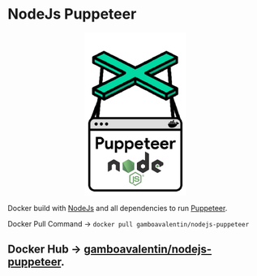 # NodeJs Puppeteer

<div align="center">
  <img width="200"
    src="/assets/Logo.png">
</div>

Docker build with [NodeJs](https://hub.docker.com/_/node) and all dependencies to run [Puppeteer](https://pptr.dev/).

Docker Pull Command → `docker pull gamboavalentin/nodejs-puppeteer`

## Docker Hub → [gamboavalentin/nodejs-puppeteer](https://hub.docker.com/r/gamboavalentin/nodejs-puppeteer).